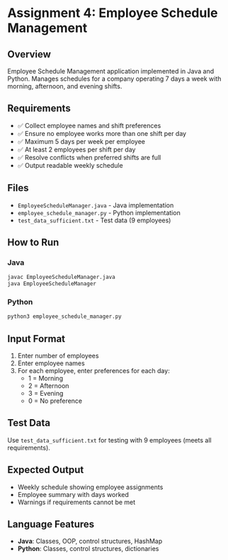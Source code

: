 # Assignment 4: Employee Schedule Management

## Overview
Employee Schedule Management application implemented in Java and Python. Manages schedules for a company operating 7 days a week with morning, afternoon, and evening shifts.

## Requirements
- ✅ Collect employee names and shift preferences
- ✅ Ensure no employee works more than one shift per day
- ✅ Maximum 5 days per week per employee
- ✅ At least 2 employees per shift per day
- ✅ Resolve conflicts when preferred shifts are full
- ✅ Output readable weekly schedule

## Files
- `EmployeeScheduleManager.java` - Java implementation
- `employee_schedule_manager.py` - Python implementation
- `test_data_sufficient.txt` - Test data (9 employees)

## How to Run

### Java
```bash
javac EmployeeScheduleManager.java
java EmployeeScheduleManager
```

### Python
```bash
python3 employee_schedule_manager.py
```

## Input Format
1. Enter number of employees
2. Enter employee names
3. For each employee, enter preferences for each day:
   - 1 = Morning
   - 2 = Afternoon  
   - 3 = Evening
   - 0 = No preference

## Test Data
Use `test_data_sufficient.txt` for testing with 9 employees (meets all requirements).

## Expected Output
- Weekly schedule showing employee assignments
- Employee summary with days worked
- Warnings if requirements cannot be met

## Language Features
- **Java**: Classes, OOP, control structures, HashMap
- **Python**: Classes, control structures, dictionaries